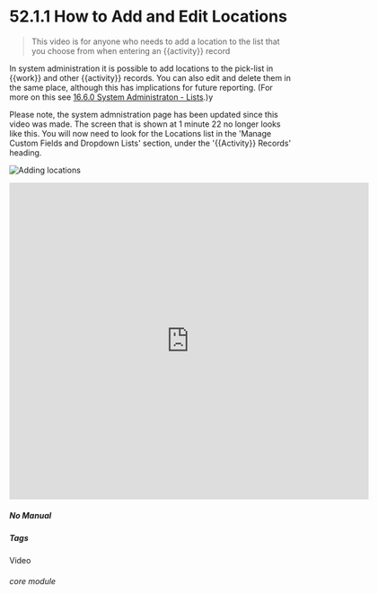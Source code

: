 # 52.1.1 How to Add and Edit Locations

> This video is for anyone who needs to add a location to the list that you choose from when entering an {{activity}} record

In system administration it is possible to add locations to the pick-list in {{work}} and other {{activity}} records. You can also edit and delete them in the same place, although this has implications for future reporting. (For more on this see [16.6.0 System Administraton - Lists](/help/index/p/16.6.0).)y

Please note, the system admnistration page has been updated since this video was made. The screen that is shown at 1 minute 22 no longer looks like this. You will now need to look for the Locations list in the 'Manage Custom Fields and Dropdown Lists' section, under the '{{Activity}} Records' heading.

![Adding locations](52.1.1a.png) 

<iframe title="How to Add and Edit Locations" width="640" height="564" src="https://player.vimeo.com/video/289258868" data-video-display="home" frameborder="0" allowFullScreen mozallowfullscreen webkitAllowFullScreen></iframe>


##### No Manual

##### Tags
Video

###### core module
